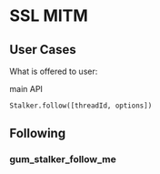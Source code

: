 # SSL MITM

## User Cases

What is offered to user:

main API

```text
Stalker.follow([threadId, options])
```

## Following

### gum\_stalker\_follow\_me

